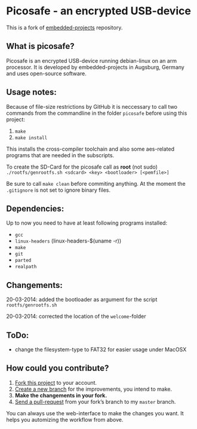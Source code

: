 # Picosafe - an encrypted USB-device 

This is a fork of [embedded-projects][] repository.

[embedded-projects]: https://github.com/embeddedprojects/picosafe_stick

## What is picosafe?
Picosafe is an encrypted USB-device running debian-linux on an arm processor. It is developed by embedded-projects in Augsburg, Germany and uses open-source software. 

## Usage notes:
Because of file-size restrictions by GitHub it is neccessary to call two commands from the commandline in the folder `picosafe` before using this project:

1. `make`
2. `make install`

This installs the cross-compiler toolchain and also some aes-related programs that are needed in the subscripts.

To create the SD-Card for the picosafe call as **root** (not sudo) `./rootfs/genrootfs.sh <sdcard> <key> <bootloader> [<pemfile>]`

Be sure to call `make clean` before commiting anything. At the moment the `.gitignore` is not set to ignore binary files.

## Dependencies:

Up to now you need to have at least following programs installed:

- `gcc`
- `linux-headers` (linux-headers-$(uname -r))
- `make`
- `git`
- `parted`
- `realpath`

## Changements:

20-03-2014: added the bootloader as argument for the script `rootfs/genrootfs.sh`

20-03-2014: corrected the location of the `welcome`-folder

## ToDo:

- change the filesystem-type to FAT32 for easier usage under MacOSX

## How could you contribute?
1. [Fork this project][fork] to your account.
2. [Create a new branch][branch] for the improvements, you intend to make.
3. **Make the changements in your fork.**
4. [Send a pull-request][pr] from your fork’s branch to my `master` branch.
 
You can always use the web-interface to make the changes you want. It helps you automizing the workflow from above.

[fork]: http://help.github.com/forking/
[branch]: https://help.github.com/articles/creating-and-deleting-branches-within-your-repository
[pr]: http://help.github.com/pull-requests/
